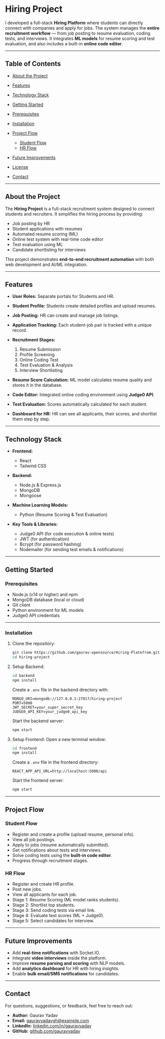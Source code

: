 # Hiring Project

I developed a full-stack **Hiring Platform** where students can directly connect with companies and apply for jobs.
The system manages the **entire recruitment workflow** — from job posting to resume evaluation, coding tests, and interviews.
It integrates **ML models** for resume scoring and test evaluation, and also includes a built-in **online code editor**.

---

## Table of Contents

* [About the Project](#about-the-project)
* [Features](#features)
* [Technology Stack](#technology-stack)
* [Getting Started](#getting-started)
* [Prerequisites](#prerequisites)
* [Installation](#installation)
* [Project Flow](#project-flow)

  * [Student Flow](#student-flow)
  * [HR Flow](#hr-flow)
* [Future Improvements](#future-improvements)
* [License](#license)
* [Contact](#contact)

---

## About the Project

The **Hiring Project** is a full-stack recruitment system designed to connect students and recruiters.
It simplifies the hiring process by providing:

* Job posting by HR
* Student applications with resumes
* Automated resume scoring (ML)
* Online test system with real-time code editor
* Test evaluation using ML
* Candidate shortlisting for interviews

This project demonstrates **end-to-end recruitment automation** with both web development and AI/ML integration.

---

## Features

* **User Roles:** Separate portals for Students and HR.
* **Student Profile:** Students create detailed profiles and upload resumes.
* **Job Posting:** HR can create and manage job listings.
* **Application Tracking:** Each student-job pair is tracked with a unique record.
* **Recruitment Stages:**

  1. Resume Submission
  2. Profile Screening
  3. Online Coding Test
  4. Test Evaluation & Analysis
  5. Interview Shortlisting
* **Resume Score Calculation:** ML model calculates resume quality and stores it in the database.
* **Code Editor:** Integrated online coding environment using **Judge0 API**.
* **Test Evaluation:** Scores automatically calculated for each student.
* **Dashboard for HR:** HR can see all applicants, their scores, and shortlist them step by step.

---

## Technology Stack

* **Frontend:**

  * React
  * Tailwind CSS

* **Backend:**

  * Node.js & Express.js
  * MongoDB
  * Mongoose

* **Machine Learning Models:**

  * Python (Resume Scoring & Test Evaluation)

* **Key Tools & Libraries:**

  * Judge0 API (for code execution & online tests)
  * JWT (for authentication)
  * Bcrypt (for password hashing)
  * Nodemailer (for sending test emails & notifications)

---

## Getting Started

### Prerequisites

* Node.js (v14 or higher) and npm
* MongoDB database (local or cloud)
* Git client
* Python environment for ML models
* Judge0 API credentials

---

### Installation

1. Clone the repository:

   ```bash
   git clone https://github.com/gaurav-opensource/Hiring-Platefrom.git
   cd hiring-project
   ```

2. Setup Backend:

   ```bash
   cd backend
   npm install
   ```

   Create a `.env` file in the backend directory with:

   ```
   MONGO_URI=mongodb://127.0.0.1:27017/hiring-project
   PORT=5000
   JWT_SECRET=your_super_secret_key
   JUDGE0_API_KEY=your_judge0_api_key
   ```

   Start the backend server:

   ```bash
   npm start
   ```

3. Setup Frontend:
   Open a new terminal window:

   ```bash
   cd frontend
   npm install
   ```

   Create a `.env` file in the frontend directory:

   ```
   REACT_APP_API_URL=http://localhost:5000/api
   ```

   Start the frontend server:

   ```bash
   npm start
   ```

---

## Project Flow

### Student Flow

* Register and create a profile (upload resume, personal info).
* View all job postings.
* Apply to jobs (resume automatically submitted).
* Get notifications about tests and interviews.
* Solve coding tests using the **built-in code editor**.
* Progress through recruitment stages.

### HR Flow

* Register and create HR profile.
* Post new jobs.
* View all applicants for each job.
* Stage 1: Resume Scoring (ML model ranks students).
* Stage 2: Shortlist top students.
* Stage 3: Send coding tests via email link.
* Stage 4: Evaluate test scores (ML + Judge0).
* Stage 5: Select candidates for interview.

---

## Future Improvements

* Add **real-time notifications** with Socket.IO.
* Integrate **video interviews** inside the platform.
* Improve **resume parsing and scoring** with NLP models.
* Add **analytics dashboard** for HR with hiring insights.
* Enable **bulk email/SMS notifications** for candidates.

---

## Contact

For questions, suggestions, or feedback, feel free to reach out:

* **Author:** Gaurav Yadav
* **Email:** [gauravyadavgh@example.com](mailto:gauravyadavgh@example.com)
* **LinkedIn:** [linkedin.com/in/gauravyadav](https://www.linkedin.com/in/gauravyadav95/)
* **GitHub:** [github.com/gauravyadav](https://github.com/gaurav-opensource)
